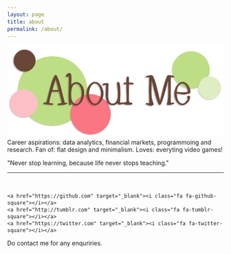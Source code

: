 ```yaml
---
layout: page
title: about
permalink: /about/
---
```


<img class="col one right" src="/img/me.png">

<br/>
Career aspirations: data analytics, financial markets, programmoing and research.
Fan of: flat design and minimalism.
Loves: everyting video games!

"Never stop learning, because life never stops teaching."
<br/>
<hr/>
<br/>
<span class="contacticon center">
	<a href="mailto:wilsonliaows@gmail.com"><i class="fa fa-envelope-square"></i></a>
	<a href="https://www.linkedin.com/in/wilsonliaows/" target="_blank"><i class="fa fa-linkedin-square"></i></a>
	
	<a href="https://github.com" target="_blank"><i class="fa fa-github-square"></i></a>
	<a href="http://tumblr.com" target="_blank"><i class="fa fa-tumblr-square"></i></a>
	<a href="https://twitter.com" target="_blank"><i class="fa fa-twitter-square"></i></a>
</span>

<div class="col three caption">
	Do contact me for any enquriries.
</div>

